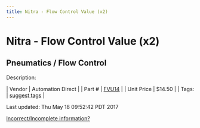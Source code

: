 ```yaml
---
title: Nitra - Flow Control Value (x2)
---
```


# Nitra - Flow Control Value (x2)
## Pneumatics / Flow Control
Description: 	 

| Vendor | Automation Direct | 
| Part # | [FVU14](https://www.automationdirect.com) | 
| Unit Price | $14.50 | 
| Tags: | [suggest tags](https://docs.google.com/forms/d/e/1FAIpQLSeWyY8v3RgOty-MyWmh9U0iivNYN_molChYyS-0U-o-kOAv_g/viewform) | 

Last updated: Thu May 18 09:52:42 PDT 2017

 [Incorrect/Incomplete information?](https://docs.google.com/forms/d/e/1FAIpQLSeWyY8v3RgOty-MyWmh9U0iivNYN_molChYyS-0U-o-kOAv_g/viewform)